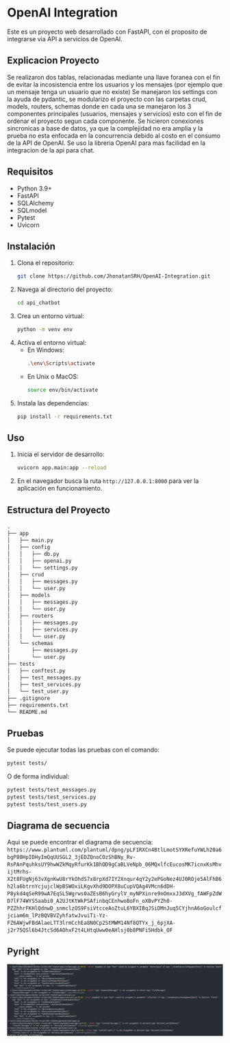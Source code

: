 # OpenAI Integration

Este es un proyecto web desarrollado con FastAPI, con el proposito de integrarse via API a servicios de OpenAI.

## Explicacion Proyecto

Se realizaron dos tablas, relacionadas mediante una llave foranea con el fin de evitar la incosistencia entre los usuarios y los mensajes (por ejemplo que un mensaje tenga un usuario que no existe) Se manejaron los settings con la ayuda de pydantic, se modularizo el proyecto con las carpetas crud, models, routers, schemas donde en cada una se manejaron los 3 componentes principales (usuarios, mensajes y servicios) esto con el fin de ordenar el proyecto segun cada componente. Se hicieron conexiones sincronicas a base de datos, ya que la complejidad no era amplia y la prueba no esta enfocada en la concurrencia debido al costo en el consumo de la API de OpenAI. Se uso la libreria OpenAI para mas facilidad en la integracion de la api para chat.

## Requisitos

- Python 3.9+
- FastAPI
- SQLAlchemy
- SQLmodel
- Pytest
- Uvicorn

## Instalación

1. Clona el repositorio:
    ```bash
    git clone https://github.com/JhonatanSRH/OpenAI-Integration.git
    ```
2. Navega al directorio del proyecto:
    ```bash
    cd api_chatbot
    ```
3. Crea un entorno virtual:
    ```bash
    python -m venv env
    ```
4. Activa el entorno virtual:
    - En Windows:
        ```bash
        .\env\Scripts\activate
        ```
    - En Unix o MacOS:
        ```bash
        source env/bin/activate
        ```
5. Instala las dependencias:
    ```bash
    pip install -r requirements.txt
    ```

## Uso

1. Inicia el servidor de desarrollo:
    ```bash
    uvicorn app.main:app --reload
    ```
2. En el navegador busca la ruta `http://127.0.0.1:8000` para ver la aplicación en funcionamiento.

## Estructura del Proyecto

```
.
├── app
│   ├── main.py
│   ├── config
│   │   ├── db.py
│   │   ├── openai.py
│   │   └── settings.py
│   ├── crud
│   │   ├── messages.py
│   │   └── user.py
│   ├── models
│   │   ├── messages.py
│   │   └── user.py
│   ├── routers
│   │   ├── messages.py
│   │   ├── services.py
│   │   └── user.py
│   └── schemas
│       ├── messages.py
│       └── user.py
├── tests
│   ├── conftest.py
│   ├── test_messages.py
│   ├── test_services.py
│   └── test_user.py
├── .gitignore
├── requirements.txt
└── README.md
```

## Pruebas

Se puede ejecutar todas las pruebas con el comando:
```bash
pytest tests/
```
O de forma individual:
```bash
pytest tests/test_messages.py
pytest tests/test_services.py
pytest tests/test_users.py
```

## Diagrama de secuencia

Aqui se puede encontrar el diagrama de secuencia:
`https://www.plantuml.com/plantuml/dpng/pLF1RXCn4BtlLmotSYXRefuYWLh20a6bgP80HpIDHyImQqUUSGL2_3jEDZQnoCOzShBNy_Rv-RsPAnPquhksUY9hwWZkMqyRfurKk1BhOD9gCaBLVeNpb_06MQxlfcEucosMK7icnxKsMhvijtMrhs-X2t8FUgNj63vXgnKwU8rYkOhdS7x8rpXd7IY2Xnqur4qY2y2ePGoNez4UJ0ROje5AlFhB6h2la6btrnYcjujclWpBSWOxiLKgvXhd9DOPX8uCupVQAg4VMcn6dDH-P8ykd4qSeR99wA7EqSL5Wgrws0aZEsB6hyGrylV_myNPXinre9nOmxxJ3dXVg_fAWFpZdWD7lF74WYS5aabi0_A2UJtKtWkPSAfinbqCEnhwoBoFn_oXBvPYZh0-PZZhhrFKHlQdnwD_snmclzOS9FsiVtcceAoZtuL6YBXIBqJSiDMnJuq5CYjhnA6oGoulcfjciam6m_lPzBQVBVZyhfatwJvuiTi-Yz-FZ6AWjwFBdAlaeLTT3lrmCchEa8N0Cp2StMWM14Nf8QTYx_j_6pjXA-j2r75QSl6b4JtcSd6AOhxF2t4LHtqUww0eAHlsj0b8PNFi5Hdbk_OF`

## Pyright

![alt text](pyright.png)
